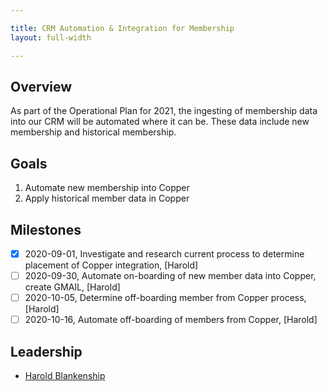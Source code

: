 ```yaml
---

title: CRM Automation & Integration for Membership
layout: full-width

---
```


## Overview

As part of the Operational Plan for 2021, the ingesting of membership data into our CRM will be automated where it can be. These data include new membership and historical membership. 

## Goals

1. Automate new membership into Copper
2. Apply historical member data in Copper

## Milestones

* [x] 2020-09-01, Investigate and research current process to determine placement of Copper integration, [Harold]
* [ ] 2020-09-30, Automate on-boarding of new member data into Copper, create GMAIL, [Harold]
* [ ] 2020-10-05, Determine off-boarding member from Copper process, [Harold]
* [ ] 2020-10-16, Automate off-boarding of members from Copper, [Harold]

## Leadership

* [Harold Blankenship](mailto:harold.blankenship@owasp.com?subject=CRM%20Automation)

